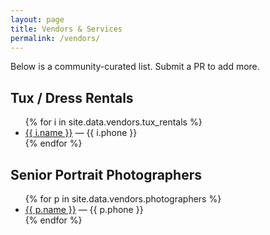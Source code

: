 ```yaml
---
layout: page
title: Vendors & Services
permalink: /vendors/
---
```


Below is a community-curated list. Submit a PR to add more.

## Tux / Dress Rentals
<ul>
{% for i in site.data.vendors.tux_rentals %}
  <li><a href="{{ i.url }}">{{ i.name }}</a> — {{ i.phone }}</li>
{% endfor %}
</ul>

## Senior Portrait Photographers
<ul>
{% for p in site.data.vendors.photographers %}
  <li><a href="{{ p.url }}">{{ p.name }}</a> — {{ p.phone }}</li>
{% endfor %}
</ul>
